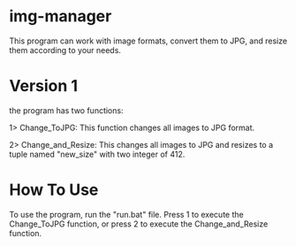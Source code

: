 # img-manager
This program can work with image formats, convert them to JPG, and resize them according to your needs.

# Version 1
the program has two functions:

1> Change_ToJPG: This function changes all images to JPG format.

2> Change_and_Resize: This changes all images to JPG and resizes to a tuple named "new_size" with two integer of 412.

# How To Use
To use the program, run the "run.bat" file. Press 1 to execute the Change_ToJPG function, or press 2 to execute the Change_and_Resize function.
